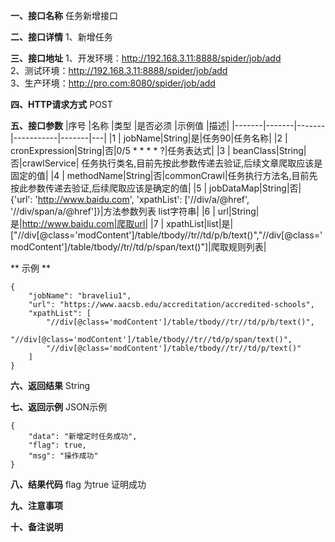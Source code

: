 **一、接口名称**
任务新增接口  

**二、接口详情**
1、新增任务  

**三、接口地址**
1、开发环境：http://192.168.3.11:8888/spider/job/add  
2、测试环境：http://192.168.3.11:8888/spider/job/add  
3、生产环境：http://pro.com:8080/spider/job/add  

**四、HTTP请求方式**
POST

**五、接口参数**
|序号	|名称	|类型	|是否必须	|示例值	|描述|
|-------|-------|-------|-----------|-------|---|
|1      | jobName|String|是|任务90|任务名称|
|2      | cronExpression|String|否|0/5 * * * * ?|任务表达式|
|3      | beanClass|String|否|crawlService| 任务执行类名,目前先按此参数传递去验证,后续文章爬取应该是固定的值|
|4      | methodName|String|否|commonCrawl|任务执行方法名,目前先按此参数传递去验证,后续爬取应该是确定的值|
|5      | jobDataMap|String|否| {'url': 'http://www.baidu.com', 'xpathList': ['//div/a/@href', '//div/span/a/@href']}|方法参数列表 list字符串|
|6      | url|String|是|http://www.baidu.com|爬取url|
|7      | xpathList|list|是|["//div[@class='modContent']/table/tbody//tr//td/p/b/text()","//div[@class='modContent']/table/tbody//tr//td/p/span/text()"]|爬取规则列表|



** 示例 **

    {
        "jobName": "braveliu1",
        "url": "https://www.aacsb.edu/accreditation/accredited-schools",
        "xpathList": [
            "//div[@class='modContent']/table/tbody//tr//td/p/b/text()",
            "//div[@class='modContent']/table/tbody//tr//td/p/span/text()",
            "//div[@class='modContent']/table/tbody//tr//td/p/text()"
        ]
    }


**六、返回结果**
String

**七、返回示例**
JSON示例  

  
    {
        "data": "新增定时任务成功",
        "flag": true,
        "msg": "操作成功"
    }

**八、结果代码**
flag 为true 证明成功

**九、注意事项**

**十、备注说明**
